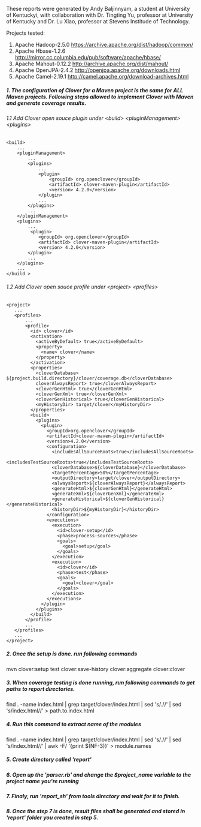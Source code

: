 These reports were generated by 
Andy Baljinnyam, a student at University of Kentuckyi, with collaboration with 
Dr. Tingting Yu, professor at University of Kentucky and 
Dr. Lu Xiao, professor at Stevens Institude of Technology. 

Projects tested:

1. Apache Hadoop-2.5.0 https://archive.apache.org/dist/hadoop/common/
2. Apache Hbase-1.2.6 http://mirror.cc.columbia.edu/pub/software/apache/hbase/
3. Apache Mahout-0.12.2 http://archive.apache.org/dist/mahout/
4. Apache OpenJPA-2.4.2 http://openjpa.apache.org/downloads.html
5. Apache Camel-2.19.1 http://camel.apache.org/download-archives.html

##### 1. The configuration of Clover for a Maven project is the same for ALL Maven projects. Following steps allowed to implement Clover with Maven and generate coverage results.

###### 1.1 Add Clover open souce plugin under &lt;build&gt; &lt;pluginManagement&gt; &lt;plugins&gt;

```
<build>
    ...  
    <pluginManagement>  
        ...  
        <plugins>  
            ...  
            <plugin>  
                <groupId> org.openclover</groupId>
                <artifactId> clover-maven-plugin</artifactId>
                <version> 4.2.0</version>
            </plugin>
            ...
        </plugins>
        ...
    </pluginManagement>
    <plugins>
        ...
         <plugin>
            <groupId> org.openclover</groupId>
            <artifactId> clover-maven-plugin</artifactId>
            <version> 4.2.0</version>
        </plugin>
        ...
    </plugins>
    ...
</build >
```

###### 1.2 Add Clover open souce profile under &lt;project&gt; &lt;profiles&gt; 

 ```
<project>
    ...
    <profiles>
        ...
        <profile>
          <id> clover</id>
          <activation>
            <activeByDefault> true</activeByDefault>
            <property>
              <name> clover</name>
            </property>
          </activation>
          <properties>
            <cloverDatabase> ${project.build.directory}/clover/coverage.db</cloverDatabase>
            cloverAlwaysReport> true</cloverAlwaysReport>
            <cloverGenHtml> true</cloverGenHtml>
            <cloverGenXml> true</cloverGenXml>
            <cloverGenHistorical> true</cloverGenHistorical>
            <myHistoryDir> target/clover</myHistoryDir>
          </properties>
          <build>
            <plugins>
              <plugin>
                <groupId>org.openclover</groupId>
                <artifactId>clover-maven-plugin</artifactId>
                <version>4.2.0</version>
                <configuration>
                  <includesAllSourceRoots>true</includesAllSourceRoots>
                  <includesTestSourceRoots>true</includesTestSourceRoots>
                  <cloverDatabase>${cloverDatabase}</cloverDatabase>
                  <targetPercentage>50%</targetPercentage>
                  <outputDirectory>target/clover</outputDirectory>
                  <alwaysReport>${cloverAlwaysReport}</alwaysReport>
                  <generateHtml>${cloverGenHtml}</generateHtml>
                  <generateXml>${cloverGenXml}</generateXml>
                  <generateHistorical>${cloverGenHistorical}</generateHistorical>
                  <historyDir>${myHistoryDir}</historyDir>
                </configuration>
                <executions>
                  <execution>
                    <id>clover-setup</id>
                    <phase>process-sources</phase>
                    <goals>
                      <goal>setup</goal>
                    </goals>
                  </execution>
                  <execution>
                    <id>clover</id>
                    <phase>test</phase>
                    <goals>
                      <goal>clover</goal>
                    </goals>
                  </execution>
                </executions>
              </plugin>
            </plugins>
          </build>
        </profile>
        ...
    </profiles>
    ...
</project>
```
 
##### 2. Once the setup is done. run following commands

mvn clover:setup test clover:save-history clover:aggregate clover:clover

##### 3. When coverage testing is done running, run following commands to get paths to report directories. 

find . -name index.html | grep target\/clover\/index\.html | sed 's/.//' | sed 's/index.html//' &gt; path.to.index.html

##### 4. Run this command to extract name of the modules

find . -name index.html | grep target\/clover\/index\.html | sed 's/.//' | sed 's/index.html//' | awk -F/ '{print $(NF-3)}' &gt; module.names

##### 5. Create directory called 'report'

##### 6. Open up the 'parser.rb' and change the $project_name variable to the project name you're running

##### 7. Finaly, run 'report_sh' from tools directory and wait for it to finish. 

##### 8. Once the step 7 is done, result files shall be generated and stored in 'report' folder you created in step 5. 
